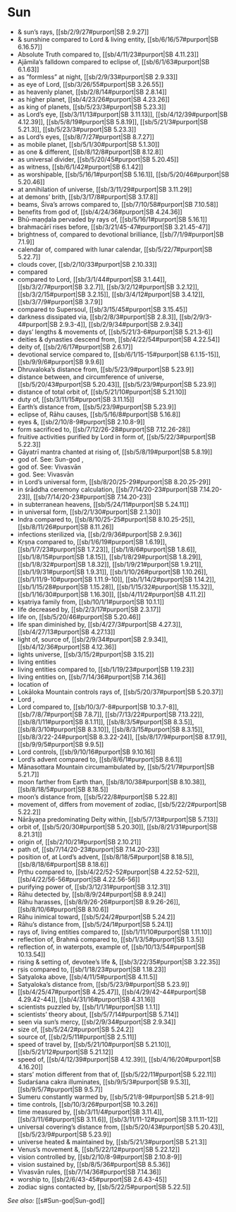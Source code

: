 # Sun

* & sun’s rays, [[sb/2/9/27#purport|SB 2.9.27]]
* & sunshine compared to Lord & living entity, [[sb/6/16/57#purport|SB 6.16.57]]
* Absolute Truth compared to, [[sb/4/11/23#purport|SB 4.11.23]]
* Ajāmila’s falldown compared to eclipse of, [[sb/6/1/63#purport|SB 6.1.63]]
* as ”formless” at night, [[sb/2/9/33#purport|SB 2.9.33]]
* as eye of Lord, [[sb/3/26/55#purport|SB 3.26.55]]
* as heavenly planet, [[sb/2/8/14#purport|SB 2.8.14]]
* as higher planet, [[sb/4/23/26#purport|SB 4.23.26]]
* as king of planets, [[sb/5/23/3#purport|SB 5.23.3]]
* as Lord’s eye, [[sb/3/11/13#purport|SB 3.11.13]], [[sb/4/12/39#purport|SB 4.12.39]], [[sb/5/8/19#purport|SB 5.8.19]], [[sb/5/21/3#purport|SB 5.21.3]], [[sb/5/23/3#purport|SB 5.23.3]]
* as Lord’s eyes, [[sb/8/7/27#purport|SB 8.7.27]]
* as mobile planet, [[sb/5/1/30#purport|SB 5.1.30]]
* as one & different, [[sb/8/12/8#purport|SB 8.12.8]]
* as universal divider, [[sb/5/20/45#purport|SB 5.20.45]]
* as witness, [[sb/6/1/42#purport|SB 6.1.42]]
* as worshipable, [[sb/5/16/1#purport|SB 5.16.1]], [[sb/5/20/46#purport|SB 5.20.46]]
* at annihilation of universe, [[sb/3/11/29#purport|SB 3.11.29]]
* at demons’ brith, [[sb/3/17/8#purport|SB 3.17.8]]
* beams, Śiva’s arrows compared to, [[sb/7/10/58#purport|SB 7.10.58]]
* benefits from god of, [[sb/4/24/36#purport|SB 4.24.36]]
* Bhū-maṇḍala pervaded by rays of, [[sb/5/16/1#purport|SB 5.16.1]]
* brahmacārī rises before, [[sb/3/21/45-47#purport|SB 3.21.45-47]]
* brightness of, compared to devotional brilliance, [[sb/7/1/9#purport|SB 7.1.9]]
* calendar of, compared with lunar calendar, [[sb/5/22/7#purport|SB 5.22.7]]
* clouds cover, [[sb/2/10/33#purport|SB 2.10.33]]
* compared 
* compared to Lord, [[sb/3/1/44#purport|SB 3.1.44]], [[sb/3/2/7#purport|SB 3.2.7]], [[sb/3/2/12#purport|SB 3.2.12]], [[sb/3/2/15#purport|SB 3.2.15]], [[sb/3/4/12#purport|SB 3.4.12]], [[sb/3/7/9#purport|SB 3.7.9]]
* compared to Supersoul, [[sb/3/15/45#purport|SB 3.15.45]]
* darkness dissipated via, [[sb/2/8/3#purport|SB 2.8.3]], [[sb/2/9/3-4#purport|SB 2.9.3-4]], [[sb/2/9/34#purport|SB 2.9.34]]
* days’ lengths & movements of, [[sb/5/21/3-6#purport|SB 5.21.3-6]]
* deities & dynasties descend from, [[sb/4/22/54#purport|SB 4.22.54]]
* deity of, [[sb/2/6/17#purport|SB 2.6.17]]
* devotional service compared to, [[sb/6/1/15-15#purport|SB 6.1.15-15]], [[sb/9/9/6#purport|SB 9.9.6]]
* Dhruvaloka’s distance from, [[sb/5/23/9#purport|SB 5.23.9]]
* distance between, and circumference of universe, [[sb/5/20/43#purport|SB 5.20.43]], [[sb/5/23/9#purport|SB 5.23.9]]
* distance of total orbit of, [[sb/5/21/10#purport|SB 5.21.10]]
* duty of, [[sb/3/11/15#purport|SB 3.11.15]]
* Earth’s distance from, [[sb/5/23/9#purport|SB 5.23.9]]
* eclipse of, Rāhu causes, [[sb/5/16/8#purport|SB 5.16.8]]
* eyes &, [[sb/2/10/8-9#purport|SB 2.10.8-9]]
* form sacrificed to, [[sb/7/12/26-28#purport|SB 7.12.26-28]]
* fruitive activities purified by Lord in form of, [[sb/5/22/3#purport|SB 5.22.3]]
* Gāyatrī mantra chanted at rising of, [[sb/5/8/19#purport|SB 5.8.19]]
* god of. See: Sun-god , 
* god of. See: Vivasvān 
* god. See: Vivasvān 
* in Lord’s universal form, [[sb/8/20/25-29#purport|SB 8.20.25-29]]
* in śrāddha ceremony calculation, [[sb/7/14/20-23#purport|SB 7.14.20-23]], [[sb/7/14/20-23#purport|SB 7.14.20-23]]
* in subterranean heavens, [[sb/5/24/11#purport|SB 5.24.11]]
* in universal form, [[sb/2/1/30#purport|SB 2.1.30]]
* Indra compared to, [[sb/8/10/25-25#purport|SB 8.10.25-25]], [[sb/8/11/26#purport|SB 8.11.26]]
* infections sterilized via, [[sb/2/9/36#purport|SB 2.9.36]]
* Kṛṣṇa compared to, [[sb/1/6/19#purport|SB 1.6.19]], [[sb/1/7/23#purport|SB 1.7.23]], [[sb/1/8/6#purport|SB 1.8.6]], [[sb/1/8/15#purport|SB 1.8.15]], [[sb/1/8/29#purport|SB 1.8.29]], [[sb/1/8/32#purport|SB 1.8.32]], [[sb/1/9/21#purport|SB 1.9.21]], [[sb/1/9/31#purport|SB 1.9.31]], [[sb/1/10/26#purport|SB 1.10.26]], [[sb/1/11/9-10#purport|SB 1.11.9-10]], [[sb/1/14/2#purport|SB 1.14.2]], [[sb/1/15/28#purport|SB 1.15.28]], [[sb/1/15/32#purport|SB 1.15.32]], [[sb/1/16/30#purport|SB 1.16.30]], [[sb/4/11/2#purport|SB 4.11.2]]
* kṣatriya family from, [[sb/10/1/1#purport|SB 10.1.1]]
* life decreased by, [[sb/2/3/17#purport|SB 2.3.17]]
* life on, [[sb/5/20/46#purport|SB 5.20.46]]
* life span diminished by, [[sb/4/27/3#purport|SB 4.27.3]], [[sb/4/27/13#purport|SB 4.27.13]]
* light of, source of, [[sb/2/9/34#purport|SB 2.9.34]], [[sb/4/12/36#purport|SB 4.12.36]]
* lights universe, [[sb/3/15/2#purport|SB 3.15.2]]
* living entities 
* living entities compared to, [[sb/1/19/23#purport|SB 1.19.23]]
* living entities on, [[sb/7/14/36#purport|SB 7.14.36]]
* location of 
* Lokāloka Mountain controls rays of, [[sb/5/20/37#purport|SB 5.20.37]]
* Lord , 
* Lord compared to, [[sb/10/3/7-8#purport|SB 10.3.7-8]], [[sb/7/8/7#purport|SB 7.8.7]], [[sb/7/13/22#purport|SB 7.13.22]], [[sb/8/1/11#purport|SB 8.1.11]], [[sb/8/3/5#purport|SB 8.3.5]], [[sb/8/3/10#purport|SB 8.3.10]], [[sb/8/3/15#purport|SB 8.3.15]], [[sb/8/3/22-24#purport|SB 8.3.22-24]], [[sb/8/17/9#purport|SB 8.17.9]], [[sb/9/9/5#purport|SB 9.9.5]]
* Lord controls, [[sb/9/10/16#purport|SB 9.10.16]]
* Lord’s advent compared to, [[sb/8/6/1#purport|SB 8.6.1]]
* Mānasottara Mountain circumambulated by, [[sb/5/21/7#purport|SB 5.21.7]]
* moon farther from Earth than, [[sb/8/10/38#purport|SB 8.10.38]], [[sb/8/18/5#purport|SB 8.18.5]]
* moon’s distance from, [[sb/5/22/8#purport|SB 5.22.8]]
* movement of, differs from movement of zodiac, [[sb/5/22/2#purport|SB 5.22.2]]
* Nārāyaṇa predominating Deity within, [[sb/5/7/13#purport|SB 5.7.13]]
* orbit of, [[sb/5/20/30#purport|SB 5.20.30]], [[sb/8/21/31#purport|SB 8.21.31]]
* origin of, [[sb/2/10/21#purport|SB 2.10.21]]
* path of, [[sb/7/14/20-23#purport|SB 7.14.20-23]]
* position of, at Lord’s advent, [[sb/8/18/5#purport|SB 8.18.5]], [[sb/8/18/6#purport|SB 8.18.6]]
* Pṛthu compared to, [[sb/4/22/52-52#purport|SB 4.22.52-52]], [[sb/4/22/56-56#purport|SB 4.22.56-56]]
* purifying power of, [[sb/3/12/31#purport|SB 3.12.31]]
* Rāhu detected by, [[sb/8/9/24#purport|SB 8.9.24]]
* Rāhu harasses, [[sb/8/9/26-26#purport|SB 8.9.26-26]], [[sb/8/10/6#purport|SB 8.10.6]]
* Rāhu inimical toward, [[sb/5/24/2#purport|SB 5.24.2]]
* Rāhu’s distance from, [[sb/5/24/1#purport|SB 5.24.1]]
* rays of, living entities compared to, [[sb/1/11/10#purport|SB 1.11.10]]
* reflection of, Brahmā compared to, [[sb/1/3/5#purport|SB 1.3.5]]
* reflection of, in waterpots, example of, [[sb/10/13/54#purport|SB 10.13.54]]
* rising & setting of, devotee’s life &, [[sb/3/22/35#purport|SB 3.22.35]]
* ṛṣis compared to, [[sb/1/18/23#purport|SB 1.18.23]]
* Satyaloka above, [[sb/4/11/5#purport|SB 4.11.5]]
* Satyaloka’s distance from, [[sb/5/23/9#purport|SB 5.23.9]]
*  [[sb/4/25/47#purport|SB 4.25.47]], [[sb/4/29/42-44#purport|SB 4.29.42-44]], [[sb/4/31/16#purport|SB 4.31.16]]
* scientists puzzled by, [[sb/1/1/1#purport|SB 1.1.1]]
* scientists’ theory about, [[sb/5/7/14#purport|SB 5.7.14]]
* seen via sun’s mercy, [[sb/2/9/34#purport|SB 2.9.34]]
* size of, [[sb/5/24/2#purport|SB 5.24.2]]
* source of, [[sb/2/5/11#purport|SB 2.5.11]]
* speed of travel by, [[sb/5/21/10#purport|SB 5.21.10]], [[sb/5/21/12#purport|SB 5.21.12]]
* speed of, [[sb/4/12/39#purport|SB 4.12.39]], [[sb/4/16/20#purport|SB 4.16.20]]
* stars’ motion different from that of, [[sb/5/22/11#purport|SB 5.22.11]]
* Sudarśana cakra illuminates, [[sb/9/5/3#purport|SB 9.5.3]], [[sb/9/5/7#purport|SB 9.5.7]]
* Sumeru constantly warmed by, [[sb/5/21/8-9#purport|SB 5.21.8-9]]
* time controls, [[sb/10/3/26#purport|SB 10.3.26]]
* time measured by, [[sb/3/11/4#purport|SB 3.11.4]], [[sb/3/11/6#purport|SB 3.11.6]], [[sb/3/11/11-12#purport|SB 3.11.11-12]]
* universal covering’s distance from, [[sb/5/20/43#purport|SB 5.20.43]], [[sb/5/23/9#purport|SB 5.23.9]]
* universe heated & maintained by, [[sb/5/21/3#purport|SB 5.21.3]]
* Venus’s movement &, [[sb/5/22/12#purport|SB 5.22.12]]
* vision controlled by, [[sb/2/10/8-9#purport|SB 2.10.8-9]]
* vision sustained by, [[sb/8/5/36#purport|SB 8.5.36]]
* Vivasvān rules, [[sb/7/14/36#purport|SB 7.14.36]]
* worship to, [[sb/2/6/43-45#purport|SB 2.6.43-45]]
* zodiac signs contacted by, [[sb/5/22/5#purport|SB 5.22.5]]

*See also:* [[s#Sun-god|Sun-god]]
